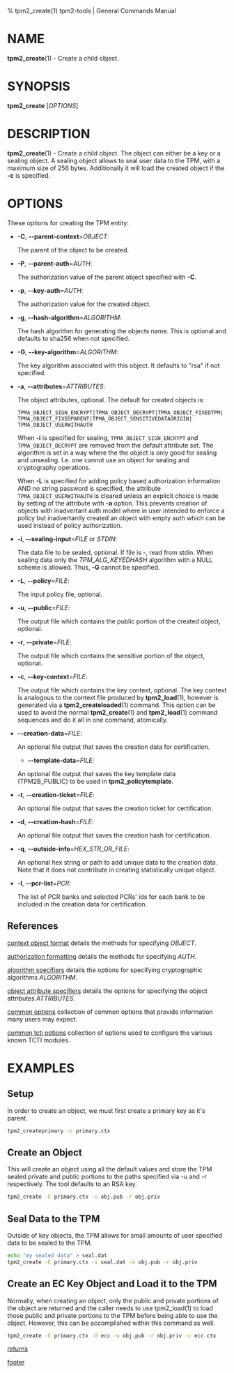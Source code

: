 % tpm2_create(1) tpm2-tools | General Commands Manual

# NAME

**tpm2_create**(1) - Create a child object.

# SYNOPSIS

**tpm2_create** [*OPTIONS*]

# DESCRIPTION

**tpm2_create**(1) - Create a child object. The object can either be a key or
a sealing object. A sealing object allows to seal user data to the TPM, with a
maximum size of 256 bytes. Additionally it will load the created object if the
**-c** is specified.

# OPTIONS

These options for creating the TPM entity:

  * **-C**, **\--parent-context**=_OBJECT_:

    The parent of the object to be created.

  * **-P**, **\--parent-auth**=_AUTH_:

    The authorization value of the parent object specified with **-C**.

  * **-p**, **\--key-auth**=_AUTH_:

    The authorization value for the created object.

  * **-g**, **\--hash-algorithm**=_ALGORITHM_:

    The hash algorithm for generating the objects name. This is optional
    and defaults to sha256 when not specified.

  * **-G**, **\--key-algorithm**=_ALGORITHM_:

    The key algorithm associated with this object. It defaults to "rsa" if not
    specified.

  * **-a**, **\--attributes**=_ATTRIBUTES_:

    The object attributes, optional. The default for created objects is:

    `TPMA_OBJECT_SIGN_ENCRYPT|TPMA_OBJECT_DECRYPT|TPMA_OBJECT_FIXEDTPM|
     TPMA_OBJECT_FIXEDPARENT|TPMA_OBJECT_SENSITIVEDATAORIGIN|
     TPMA_OBJECT_USERWITHAUTH`

    When **-i** is specified for sealing, `TPMA_OBJECT_SIGN_ENCRYPT` and
    `TPMA_OBJECT_DECRYPT` are removed from the default attribute set.
    The algorithm is set in a way where the the object is only good for sealing
    and unsealing. I.e. one cannot use an object for sealing and cryptography
    operations.

    When **-L** is specified for adding policy based authorization information
    AND no string password is specified, the  attribute `TPMA_OBJECT_USERWITHAUTH`
    is cleared unless an explicit choice is made by setting of the attribute
    with **-a** option. This prevents creation of objects with inadvertant auth
    model where in user intended to enforce a policy but inadvertantly created
    an object with empty auth which can be used instead of policy authorization.

  * **-i**, **\--sealing-input**=_FILE_ or _STDIN_:

    The data file to be sealed, optional. If file is -, read from stdin.
    When sealing data only the _TPM\_ALG\_KEYEDHASH_ algorithm with a NULL
    scheme is allowed. Thus, **-G** cannot be specified.

  * **-L**, **\--policy**=_FILE_:

    The input policy file, optional.

  * **-u**, **\--public**=_FILE_:

    The output file which contains the public portion of the created object,
    optional.

  * **-r**, **\--private**=_FILE_:

    The output file which contains the sensitive portion of the object,
    optional.

  * **-c**, **\--key-context**=_FILE_:

    The output file which contains the key context, optional. The key context is
    analogous to the context file produced by **tpm2_load**(1), however is
    generated via a **tpm2_createloaded**(1) command. This option can be used to
    avoid the normal **tpm2_create**(1) and **tpm2_load**(1) command sequences
    and do it all in one command, atomically.

  * **\--creation-data**=_FILE_:

    An optional file output that saves the creation data for certification.

    * **\--template-data**=_FILE_:

    An optional file output that saves the key template data (TPM2B_PUBLIC) to
    be used in **tpm2_policytemplate**.

  * **-t**, **\--creation-ticket**=_FILE_:

    An optional file output that saves the creation ticket for certification.

  * **-d**, **\--creation-hash**=_FILE_:

    An optional file output that saves the creation hash for certification.

  * **-q**, **\--outside-info**=_HEX\_STR\_OR\_FILE_:

    An optional hex string or path to add unique data to the creation data.
    Note that it does not contribute in creating statistically unique object.

  * **-l**, **\--pcr-list**=_PCR_:

    The list of PCR banks and selected PCRs' ids for each bank to be included in
    the creation data for certification.

## References

[context object format](common/ctxobj.md) details the methods for specifying
_OBJECT_.

[authorization formatting](common/authorizations.md) details the methods for
specifying _AUTH_.

[algorithm specifiers](common/alg.md) details the options for specifying
cryptographic algorithms _ALGORITHM_.

[object attribute specifiers](common/obj-attrs.md) details the options for
specifying the object attributes _ATTRIBUTES_.

[common options](common/options.md) collection of common options that provide
information many users may expect.

[common tcti options](common/tcti.md) collection of options used to configure
the various known TCTI modules.

# EXAMPLES

## Setup

In order to create an object, we must first create a primary key as it's parent.
```bash
tpm2_createprimary -c primary.ctx
```

## Create an Object

This will create an object using all the default values and store the TPM sealed
private and public portions to the paths specified via -u and -r respectively.
The tool defaults to an RSA key.

```bash
tpm2_create -C primary.ctx -u obj.pub -r obj.priv
```

## Seal Data to the TPM

Outside of key objects, the TPM allows for small amounts of user specified data
to be sealed to the TPM.

```bash
echo "my sealed data" > seal.dat
tpm2_create -C primary.ctx -i seal.dat -u obj.pub -r obj.priv
```

## Create an EC Key Object and Load it to the TPM

Normally, when creating an object, only the public and private portions of the
object are returned and the caller needs to use tpm2_load(1) to load those
public and private portions to the TPM before being able to use the object.
However, this can be accomplished within this command as well.

```bash
tpm2_create -C primary.ctx -G ecc -u obj.pub -r obj.priv -c ecc.ctx
```

[returns](common/returns.md)

[footer](common/footer.md)
